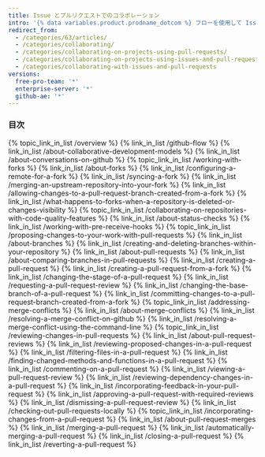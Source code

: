```yaml
---
title: Issue とプルリクエストでのコラボレーション
intro: '{% data variables.product.prodname_dotcom %} フローを使用して Issue の変更を追跡およびディスカッションし、プルリクエストの変更を提案してレビューします。'
redirect_from:
  - /categories/63/articles/
  - /categories/collaborating/
  - /categories/collaborating-on-projects-using-pull-requests/
  - /categories/collaborating-on-projects-using-issues-and-pull-requests/
  - /categories/collaborating-with-issues-and-pull-requests
versions:
  free-pro-team: '*'
  enterprise-server: '*'
  github-ae: '*'
---
```



### 目次

{% topic_link_in_list /overview %}
    {% link_in_list /github-flow %}
    {% link_in_list /about-collaborative-development-models %}
    {% link_in_list /about-conversations-on-github %}
{% topic_link_in_list /working-with-forks %}
    {% link_in_list /about-forks %}
    {% link_in_list /configuring-a-remote-for-a-fork %}
    {% link_in_list /syncing-a-fork %}
    {% link_in_list /merging-an-upstream-repository-into-your-fork %}
    {% link_in_list /allowing-changes-to-a-pull-request-branch-created-from-a-fork %}
    {% link_in_list /what-happens-to-forks-when-a-repository-is-deleted-or-changes-visibility %}
{% topic_link_in_list /collaborating-on-repositories-with-code-quality-features %}
    {% link_in_list /about-status-checks %}
    {% link_in_list /working-with-pre-receive-hooks %}
{% topic_link_in_list /proposing-changes-to-your-work-with-pull-requests %}
    {% link_in_list /about-branches %}
    {% link_in_list /creating-and-deleting-branches-within-your-repository %}
    {% link_in_list /about-pull-requests %}
    {% link_in_list /about-comparing-branches-in-pull-requests %}
    {% link_in_list /creating-a-pull-request %}
    {% link_in_list /creating-a-pull-request-from-a-fork %}
    {% link_in_list /changing-the-stage-of-a-pull-request %}
    {% link_in_list /requesting-a-pull-request-review %}
    {% link_in_list /changing-the-base-branch-of-a-pull-request %}
    {% link_in_list /committing-changes-to-a-pull-request-branch-created-from-a-fork %}
{% topic_link_in_list /addressing-merge-conflicts %}
    {% link_in_list /about-merge-conflicts %}
    {% link_in_list /resolving-a-merge-conflict-on-github %}
    {% link_in_list /resolving-a-merge-conflict-using-the-command-line %}
{% topic_link_in_list /reviewing-changes-in-pull-requests %}
    {% link_in_list /about-pull-request-reviews %}
    {% link_in_list /reviewing-proposed-changes-in-a-pull-request %}
    {% link_in_list /filtering-files-in-a-pull-request %}
    {% link_in_list /finding-changed-methods-and-functions-in-a-pull-request %}
    {% link_in_list /commenting-on-a-pull-request %}
    {% link_in_list /viewing-a-pull-request-review %}
    {% link_in_list /reviewing-dependency-changes-in-a-pull-request %}
    {% link_in_list /incorporating-feedback-in-your-pull-request %}
    {% link_in_list /approving-a-pull-request-with-required-reviews %}
    {% link_in_list /dismissing-a-pull-request-review %}
    {% link_in_list /checking-out-pull-requests-locally %}
{% topic_link_in_list /incorporating-changes-from-a-pull-request %}
    {% link_in_list /about-pull-request-merges %}
    {% link_in_list /merging-a-pull-request %}
    {% link_in_list /automatically-merging-a-pull-request %}
    {% link_in_list /closing-a-pull-request %}
    {% link_in_list /reverting-a-pull-request %}
